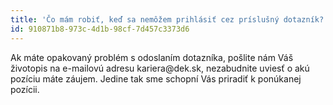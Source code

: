 ```yaml
---
title: 'Čo mám robiť, keď sa nemôžem prihlásiť cez príslušný dotazník?'
id: 910871b8-973c-4d1b-98cf-7d457c3373d6
---
```

<p>Ak máte opakovaný problém s odoslaním dotazníka, pošlite nám Váš životopis na e-mailovú adresu kariera@dek.sk, nezabudnite uviesť o akú pozíciu máte záujem. Jedine tak sme schopní Vás priradiť k ponúkanej pozícii.
</p>